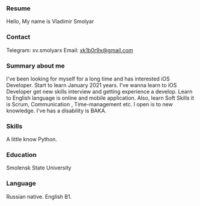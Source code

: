 ### Resume

Hello, My name is Vladimir Smolyar

### Contact
Telegram: xv.smolyarx 
Email: xk1b0r9x@gmail.com

### Summary about me

I've been looking for myself for a long time and has interested iOS Developer. Start to learn January 2021 years. I've wanna learn to iOS Developer get new skills interview and getting experience a develop. Learn to English language is online and mobile application. Also, learn Soft Skills it is Scrum, Communication , Time-management etc. I open is to new knowledge. I've has a disability is BAKA.

### Skills

A little know Python.

### Education

Smolensk State University


### Language

Russian native.
English B1.
